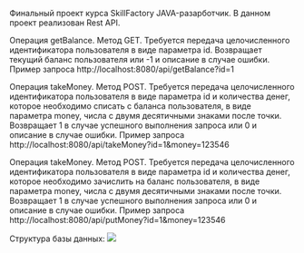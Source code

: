 Финальный проект курса SkillFactory JAVA-разарботчик.
В данном проект реализован Rest API.

Операция getBalance.
Метод GET. Требуется передача целочисленного идентификатора пользователя в виде параметра id.
Возвращает текущий баланс пользователя или -1 и описание в случае ошибки.
Пример запроса http://localhost:8080/api/getBalance?id=1

Операция takeMoney.
Метод POST. Требуется передача целочисленного идентификатора пользователя в виде параметра id и количества денег,
которое необходимо списать с баланса пользователя, в виде параметра money, числа с двумя десятичными знаками после точки.
Возвращает 1 в случае успешного выполнения запроса или 0 и описание в случае ошибки.
Пример запроса http://localhost:8080/api/takeMoney?id=1&money=123546

Операция takeMoney.
Метод POST. Требуется передача целочисленного идентификатора пользователя в виде параметра id и количества денег,
которое необходимо зачислить на баланс пользователя, в виде параметра money, числа с двумя десятичными знаками после точки.
Возвращает 1 в случае успешного выполнения запроса или 0 и описание в случае ошибки.
Пример запроса http://localhost:8080/api/putMoney?id=1&money=123546

Структура базы данных:
![](https://drive.google.com/file/d/1UrD4ZfU0MCFtlV2O_TAXXnshWxl7Is6n/view?usp=sharing)